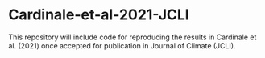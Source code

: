 # Cardinale-et-al-2021-JCLI
This repository will include code for reproducing the results in Cardinale et al. (2021) once accepted for publication in Journal of Climate (JCLI). 
